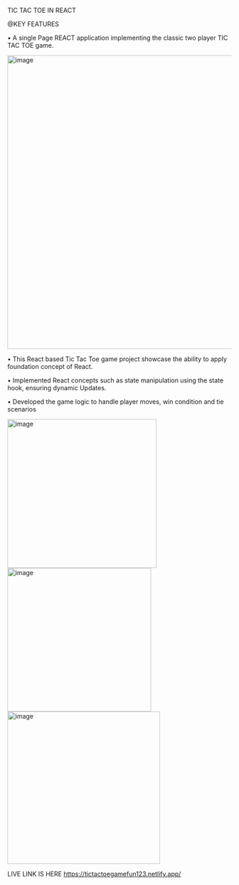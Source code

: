 TIC TAC TOE IN REACT


@KEY FEATURES


•	A single Page REACT application implementing the classic two player TIC TAC TOE game.

<img width="661" alt="image" src="https://github.com/avanishgupta07/Tic-Tac-Toe-in-React/assets/125639786/b8937b86-7aa5-4dbe-90c9-089b8dc7ee0c">

•	This React based Tic Tac Toe game project showcase the ability to apply foundation concept of React.

•	Implemented React concepts such as state manipulation using the state hook, ensuring dynamic Updates.

•	Developed the game logic to handle player moves, win condition and tie scenarios











<img width="335" alt="image" src="https://github.com/avanishgupta07/Tic-Tac-Toe-in-React/assets/125639786/b51417db-9344-46ee-bfd4-ddfd7e0b47b2">




<img width="323" alt="image" src="https://github.com/avanishgupta07/Tic-Tac-Toe-in-React/assets/125639786/d75c7e38-71af-479e-828d-1d285882b2b2">





<img width="343" alt="image" src="https://github.com/avanishgupta07/Tic-Tac-Toe-in-React/assets/125639786/3c658072-5b6d-4c5f-90df-2d1496c6ec26">









LIVE LINK IS HERE  https://tictactoegamefun123.netlify.app/

